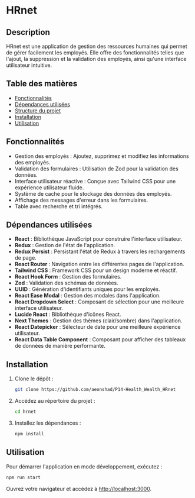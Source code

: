 # HRnet

## Description

HRnet est une application de gestion des ressources humaines qui permet de gérer facilement les employés. Elle offre des fonctionnalités telles que l'ajout, la suppression et la validation des employés, ainsi qu'une interface utilisateur intuitive.

## Table des matières

-   [Fonctionnalités](#fonctionnalités)
-   [Dépendances utilisées](#dépendances-utilisées)
-   [Structure du projet](#structure-du-projet)
-   [Installation](#installation)
-   [Utilisation](#utilisation)

## Fonctionnalités

-   Gestion des employés : Ajoutez, supprimez et modifiez les informations des employés.
-   Validation des formulaires : Utilisation de Zod pour la validation des données.
-   Interface utilisateur réactive : Conçue avec Tailwind CSS pour une expérience utilisateur fluide.
-   Système de cache pour le stockage des données des employés.
-   Affichage des messages d'erreur dans les formulaires.
-   Table avec recherche et tri intégrés.

## Dépendances utilisées

-   **React** : Bibliothèque JavaScript pour construire l'interface utilisateur.
-   **Redux** : Gestion de l'état de l'application.
-   **Redux Persist** : Persistant l'état de Redux à travers les rechargements de page.
-   **React Router** : Navigation entre les différentes pages de l'application.
-   **Tailwind CSS** : Framework CSS pour un design moderne et réactif.
-   **React Hook Form** : Gestion des formulaires.
-   **Zod** : Validation des schémas de données.
-   **UUID** : Génération d'identifiants uniques pour les employés.
-   **React Ease Modal** : Gestion des modales dans l'application.
-   **React Dropdown Select** : Composant de sélection pour une meilleure interface utilisateur.
-   **Lucide React** : Bibliothèque d'icônes React.
-   **Next Themes** : Gestion des thèmes (clair/sombre) dans l'application.
-   **React Datepicker** : Sélecteur de date pour une meilleure expérience utilisateur.
-   **React Data Table Component** : Composant pour afficher des tableaux de données de manière performante.

## Installation

1. Clone le dépôt :

    ```bash
    git clone https://github.com/aeonshad/P14-Health_Wealth_HRnet
    ```

2. Accédez au répertoire du projet :

    ```bash
    cd hrnet
    ```

3. Installez les dépendances :
    ```bash
    npm install
    ```

## Utilisation

Pour démarrer l'application en mode développement, exécutez :

```bash
npm run start
```

Ouvrez votre navigateur et accédez à [http://localhost:3000](http://localhost:3000).

